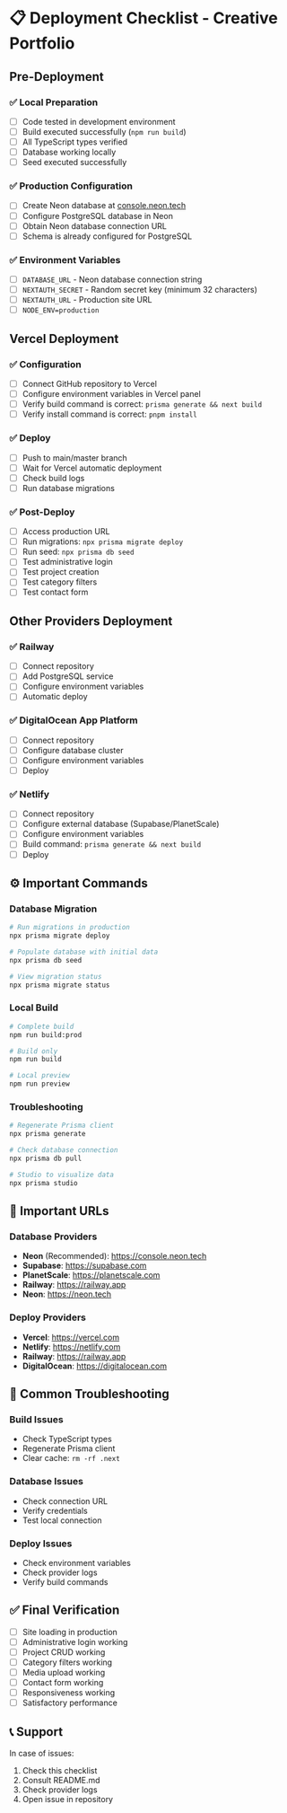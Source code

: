 # 📋 Deployment Checklist - Creative Portfolio

## Pre-Deployment

### ✅ Local Preparation
- [ ] Code tested in development environment
- [ ] Build executed successfully (`npm run build`)
- [ ] All TypeScript types verified
- [ ] Database working locally
- [ ] Seed executed successfully

### ✅ Production Configuration
- [ ] Create Neon database at [console.neon.tech](https://console.neon.tech)
- [ ] Configure PostgreSQL database in Neon
- [ ] Obtain Neon database connection URL
- [ ] Schema is already configured for PostgreSQL

### ✅ Environment Variables
- [ ] `DATABASE_URL` - Neon database connection string
- [ ] `NEXTAUTH_SECRET` - Random secret key (minimum 32 characters)
- [ ] `NEXTAUTH_URL` - Production site URL
- [ ] `NODE_ENV=production`

## Vercel Deployment

### ✅ Configuration
- [ ] Connect GitHub repository to Vercel
- [ ] Configure environment variables in Vercel panel
- [ ] Verify build command is correct: `prisma generate && next build`
- [ ] Verify install command is correct: `pnpm install`

### ✅ Deploy
- [ ] Push to main/master branch
- [ ] Wait for Vercel automatic deployment
- [ ] Check build logs
- [ ] Run database migrations

### ✅ Post-Deploy
- [ ] Access production URL
- [ ] Run migrations: `npx prisma migrate deploy`
- [ ] Run seed: `npx prisma db seed`
- [ ] Test administrative login
- [ ] Test project creation
- [ ] Test category filters
- [ ] Test contact form

## Other Providers Deployment

### ✅ Railway
- [ ] Connect repository
- [ ] Add PostgreSQL service
- [ ] Configure environment variables
- [ ] Automatic deploy

### ✅ DigitalOcean App Platform
- [ ] Connect repository
- [ ] Configure database cluster
- [ ] Configure environment variables
- [ ] Deploy

### ✅ Netlify
- [ ] Connect repository
- [ ] Configure external database (Supabase/PlanetScale)
- [ ] Configure environment variables
- [ ] Build command: `prisma generate && next build`
- [ ] Deploy

## ⚙️ Important Commands

### Database Migration
```bash
# Run migrations in production
npx prisma migrate deploy

# Populate database with initial data
npx prisma db seed

# View migration status
npx prisma migrate status
```

### Local Build
```bash
# Complete build
npm run build:prod

# Build only
npm run build

# Local preview
npm run preview
```

### Troubleshooting
```bash
# Regenerate Prisma client
npx prisma generate

# Check database connection
npx prisma db pull

# Studio to visualize data
npx prisma studio
```

## 🔧 Important URLs

### Database Providers
- **Neon** (Recommended): https://console.neon.tech
- **Supabase**: https://supabase.com
- **PlanetScale**: https://planetscale.com
- **Railway**: https://railway.app
- **Neon**: https://neon.tech

### Deploy Providers
- **Vercel**: https://vercel.com
- **Netlify**: https://netlify.com
- **Railway**: https://railway.app
- **DigitalOcean**: https://digitalocean.com

## 🚨 Common Troubleshooting

### Build Issues
- Check TypeScript types
- Regenerate Prisma client
- Clear cache: `rm -rf .next`

### Database Issues
- Check connection URL
- Verify credentials
- Test local connection

### Deploy Issues
- Check environment variables
- Check provider logs
- Verify build commands

## ✅ Final Verification

- [ ] Site loading in production
- [ ] Administrative login working
- [ ] Project CRUD working
- [ ] Category filters working
- [ ] Media upload working
- [ ] Contact form working
- [ ] Responsiveness working
- [ ] Satisfactory performance

## 📞 Support

In case of issues:
1. Check this checklist
2. Consult README.md
3. Check provider logs
4. Open issue in repository
